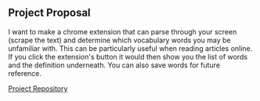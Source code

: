 ## Project Proposal
I want to make a chrome extension that can parse through your screen (scrape the text) and determine which vocabulary words you may be unfamiliar with. This can be particularly useful when reading articles online. If you click the extension's button it would then show you the list of words and the definition underneath. You can also save words for future reference.

[Project Repository](https://github.com/ayshajamjam/Vocabulary-Extension)

